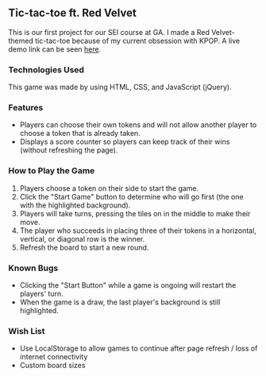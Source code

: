 ## Tic-tac-toe ft. Red Velvet

This is our first project for our SEI course at GA. I made a Red Velvet-themed tic-tac-toe because of my current obsession with KPOP. A live demo link can be seen [here](https://cvdsoto.github.io/tictactoe/).

### Technologies Used
This game was made by using HTML, CSS, and JavaScript (jQuery).

### Features
- Players can choose their own tokens and will not allow another player to choose a token that is already taken.
- Displays a score counter so players can keep track of their wins (without refreshing the page).

### How to Play the Game

1. Players choose a token on their side to start the game.
2. Click the "Start Game" button to determine who will go first (the one with the highlighted background).
3. Players will take turns, pressing the tiles on in the middle to make their move.
4. The player who succeeds in placing three of their tokens in a horizontal, vertical, or diagonal row is the winner.
5. Refresh the board to start a new round.

### Known Bugs
- Clicking the "Start Button" while a game is ongoing will restart the players' turn.
- When the game is a draw, the last player's background is still highlighted.

### Wish List
- Use LocalStorage to allow games to continue after page refresh / loss of internet connectivity
- Custom board sizes

